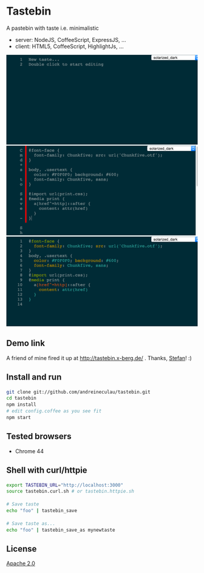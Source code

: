 # Tastebin

A pastebin with taste i.e. minimalistic

* server: NodeJS, CoffeeScript, ExpressJS, ...
* client: HTML5, CoffeeScript, HighlightJs, ...

![New](SEEME.png)
![Edit](SEEME2.png)
![Share](SEEME3.png)


## Demo link

A friend of mine fired it up at http://tastebin.x-berg.de/ . Thanks, [Stefan](https://github.com/sstrigler)! :)


## Install and run

```sh
git clone git://github.com/andreineculau/tastebin.git
cd tastebin
npm install
# edit config.coffee as you see fit
npm start
```


## Tested browsers

* Chrome 44


## Shell with curl/httpie

```sh
export TASTEBIN_URL="http://localhost:3000"
source tastebin.curl.sh # or tastebin.httpie.sh

# Save taste
echo "foo" | tastebin_save

# Save taste as...
echo "foo" | tastebin_save_as mynewtaste
```


## License

[Apache 2.0](LICENSE)
